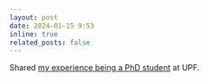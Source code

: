 ```yaml
---
layout: post
date: 2024-01-15 9:53
inline: true
related_posts: false
---
```


Shared [my experience being a PhD student](../assets/pdf/files/PhD_experience.pdf) at UPF.
